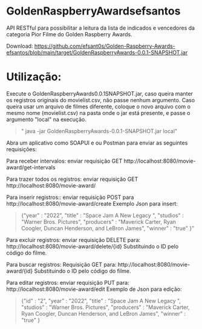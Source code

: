# GoldenRaspberryAwardsefsantos
API RESTful para possibilitar a leitura da lista de indicados e vencedores da categoria Pior Filme do Golden Raspberry Awards.

Download: https://github.com/efsant0s/Golden-Raspberry-Awards-efsantos/blob/main/target/GoldenRaspberryAwards-0.0.1-SNAPSHOT.jar

# Utilização:

Execute o GoldenRaspberryAwards0.0.1SNAPSHOT.jar, caso queira manter os registros originais do movielist.csv, não passe nenhum argumento.
Caso queira usar um arquivo de filmes diferente, coloque o novo arquivo com o mesmo nome (movielist.csv) na pasta onde o jar está presente, e passe o argumento "local" na execução.
>" java -jar GoldenRaspberryAwards-0.0.1-SNAPSHOT.jar local"

Abra um aplicativo como SOAPUI e ou Postman para enviar as seguintes requisições:

Para receber intervalos:
enviar requisição GET
http://localhost:8080/movie-award/get-intervals


Para trazer todos os registros:
enviar requisição GET
http://localhost:8080/movie-award/


Para inserir registros::
enviar requisição POST para
http://localhost:8080/movie-award/create
Exemplo Json para insert:

> {"year" : "2022",
"title" : "Space Jam  A New Legacy ",
"studios" : "Warner Bros. Pictures",
"producers" : "Maverick Carter, Ryan Coogler, Duncan Henderson, and LeBron James",
"winner" : "true" }"

Para excluir registros:
enviar requisição DELETE para:
http://localhost:8080/movie-award/delete/{id}
Substituindo o ID pelo código do filme.


Para buscar registros:
Requisição GET para:
http://localhost:8080/movie-award/{id}
Substituindo o ID pelo código do filme.


Para editar registros:
enviar requisição PUT para:
http://localhost:8080/movie-award/edit
Exemplo de Json para edição:
>{"id" : "2",
"year" : "2022",
"title" : "Space Jam  A New Legacy ",
"studios" : "Warner Bros. Pictures",
"producers" : "Maverick Carter, Ryan Coogler, Duncan Henderson, and LeBron James",
"winner" : "true" }


